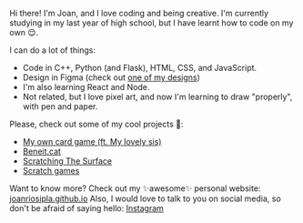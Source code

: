 Hi there! I'm Joan, and I love coding and being creative. I'm currently studying in my last year of high school, but I have learnt how to code on my own 😌.

I can do a lot of things:
- Code in C++, Python (and Flask),  HTML, CSS, and JavaScript.
- Design in Figma (check out [one of my designs](https://joanriosipla.github.io/AgentTruk/))
- I'm also learning React and Node.
- Not related, but I love pixel art, and now I'm learning to draw "properly", with pen and paper.

Please, check out some of my cool projects 🥺:
- [My own card game (ft. My lovely sis)](https://joanriosipla.github.io/AgentTruk/)
- [Beneit.cat](https://beneit.cat/)
- [Scratching The Surface](https://www.youtube.com/@ScratchingTheSurfaceYT)
- [Scratch games](https://scratch.mit.edu/users/coyote_coyota/)

Want to know more? Check out my ✨awesome✨ personal website: [joanriosipla.github.io](https://joanriosipla.github.io)
Also, I would love to talk to you on social media, so don't be afraid of saying hello: [Instagram](https://www.instagram.com/_joanrios)

<!--
**JoanRiosiPla/JoanRiosiPla** is a ✨ _special_ ✨ repository because its `README.md` (this file) appears on your GitHub profile.

Here are some ideas to get you started:

- 🔭 I’m currently working on ...
- 🌱 I’m currently learning ...
- 👯 I’m looking to collaborate on ...
- 🤔 I’m looking for help with ...
- 💬 Ask me about ...
- 📫 How to reach me: ...
- 😄 Pronouns: ...
- ⚡ Fun fact: ...
-->
